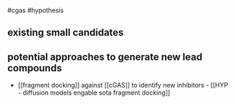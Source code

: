 #cgas #hypothesis 

## existing small candidates

## potential approaches to generate new lead compounds 
* [[fragment docking]] against [[cGAS]] to identify new inhibitors - [[HYP - diffusion models engable sota fragment docking]]